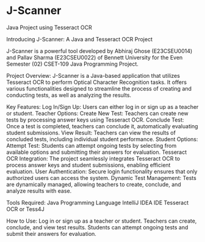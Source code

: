# J-Scanner
Java Project using Tesseract OCR


Introducing J-Scanner: A Java and Tesseract OCR Project


J-Scanner is a powerful tool developed by Abhiraj Ghose (E23CSEU0014) and Pallav Sharma (E23CSEU0022) of Bennett University for the Even Semester (02) CSET-109 Java Programming Project.

Project Overview:
J-Scanner is a Java-based application that utilizes Tesseract OCR to perform Optical Character Recognition tasks. It offers various functionalities designed to streamline the process of creating and conducting tests, as well as analyzing the results.

Key Features:
Log In/Sign Up: Users can either log in or sign up as a teacher or student.
Teacher Options:
Create New Test: Teachers can create new tests by processing answer keys using Tesseract OCR.
Conclude Test: Once a test is completed, teachers can conclude it, automatically evaluating student submissions.
View Result: Teachers can view the results of concluded tests, including individual student performance.
Student Options:
Attempt Test: Students can attempt ongoing tests by selecting from available options and submitting their answers for evaluation.
Tesseract OCR Integration: The project seamlessly integrates Tesseract OCR to process answer keys and student submissions, enabling efficient evaluation.
User Authentication: Secure login functionality ensures that only authorized users can access the system.
Dynamic Test Management: Tests are dynamically managed, allowing teachers to create, conclude, and analyze results with ease.

Tools Required:
Java Programming Language
IntelliJ IDEA IDE
Tesseract OCR or Tess4J

How to Use:
Log in or sign up as a teacher or student.
Teachers can create, conclude, and view test results.
Students can attempt ongoing tests and submit their answers for evaluation.

